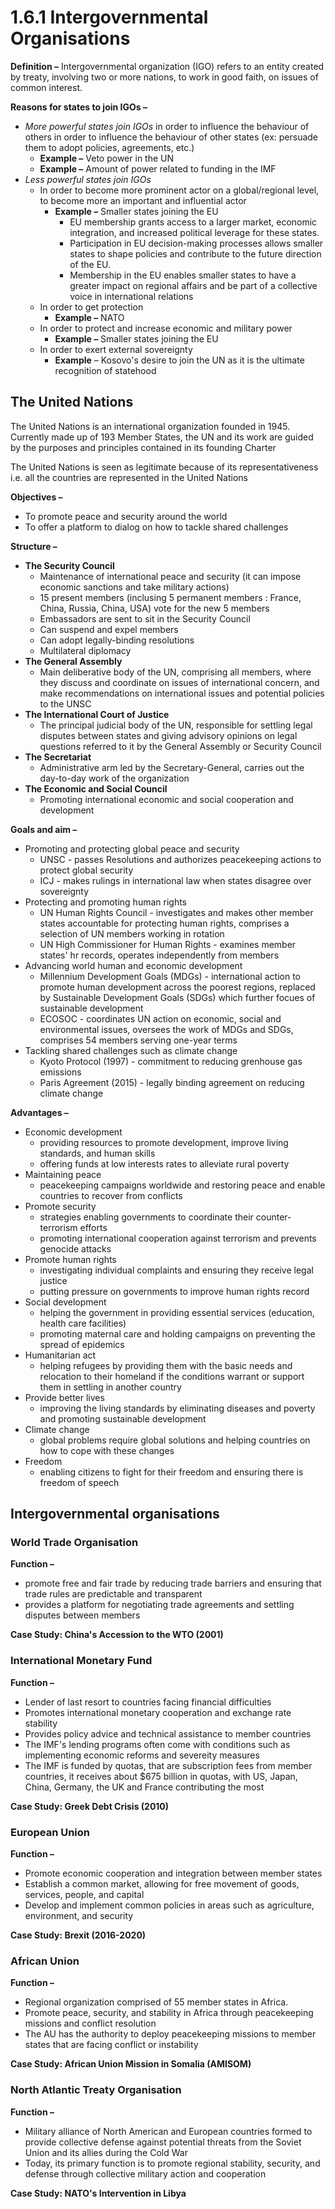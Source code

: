 # 1.6.1 Intergovernmental Organisations

**Definition –** Intergovernmental organization (IGO) refers to an entity created by treaty, involving two or more nations, to work in good faith, on issues of common interest.

**Reasons for states to join IGOs –** 

- *More powerful states join IGOs* in order to influence the behaviour of others in order to influence the behaviour of other states (ex: persuade them to adopt policies, agreements, etc.)
	- **Example –** Veto power in the UN
	- **Example –** Amount of power related to funding in the IMF
- *Less powerful states join IGOs* 
	- In order to become more prominent actor on a global/regional level, to become more an important and influential actor
		- **Example –** Smaller states joining the EU
			- EU membership grants access to a larger market, economic integration, and increased political leverage for these states.
			- Participation in EU decision-making processes allows smaller states to shape policies and contribute to the future direction of the EU.
			- Membership in the EU enables smaller states to have a greater impact on regional affairs and be part of a collective voice in international relations
	- In order to get protection
		- **Example –** NATO
	- In order to protect and increase economic and military power
		- **Example –** Smaller states joining the EU
	- In order to exert external sovereignty
		- **Example** – Kosovo's desire to join the UN as it is the ultimate recognition of statehood

## The United Nations
The United Nations is an international organization founded in 1945. Currently made up of 193 Member States, the UN and its work are guided by the purposes and principles contained in its founding Charter

The United Nations is seen as legitimate because of its representativeness i.e. all the countries are represented in the United Nations

**Objectives –**

- To promote peace and security around the world
- To offer a platform to dialog on how to tackle shared challenges

**Structure –**

- **The Security Council**
	- Maintenance of international peace and security (it can impose economic sanctions and take military actions)
	- 15 present members (inclusing 5 permanent members : France, China, Russia, China, USA) vote for the new 5 members
	- Embassadors are sent to sit in the Security Council
	- Can suspend and expel members
	- Can adopt legally-binding resolutions
	- Multilateral diplomacy
- **The General Assembly**
	- Main deliberative body of the UN, comprising all members, where they discuss and coordinate on issues of international concern, and make recommendations on international issues and potential policies to the UNSC
- **The International Court of Justice**
	- The principal judicial body of the UN, responsible for settling legal disputes between states and giving advisory opinions on legal questions referred to it by the General Assembly or Security Council
- **The Secretariat**
	- Administrative arm led by the Secretary-General, carries out the day-to-day work of the organization
- **The Economic and Social Council**
	- Promoting international economic and social cooperation and development

**Goals and aim –**

- Promoting and protecting global peace and security
	- UNSC - passes Resolutions and authorizes peacekeeping actions to protect global security 
	- ICJ - makes rulings in international law when states disagree over sovereignty
- Protecting and promoting human rights
	- UN Human Rights Council - investigates and makes other member states accountable for protecting human rights, comprises a selection of UN members working in rotation
	- UN High Commissioner for Human Rights - examines member states' hr records, operates independently from members
- Advancing world human and economic development
	- Millennium Development Goals (MDGs) - international action to promote human development across the poorest regions, replaced by Sustainable Development Goals (SDGs) which further focues of sustainable development
	- ECOSOC - coordinates UN action on economic, social and environmental issues, oversees the work of MDGs and SDGs, comprises 54 members serving one-year terms
- Tackling shared challenges such as climate change
	- Kyoto Protocol (1997) - commitment to reducing grenhouse gas emissions
	- Paris Agreement (2015) - legally binding agreement on reducing climate change

**Advantages –**

- Economic development
	- providing resources to promote development, improve living standards, and human skills
	- offering funds at low interests rates to alleviate rural poverty
- Maintaining peace
	- peacekeeping campaigns worldwide and restoring peace and enable countries to recover from conflicts
- Promote security
	- strategies enabling governments to coordinate their counter-terrorism efforts
	- promoting international cooperation against terrorism and prevents genocide attacks
- Promote human rights
	- investigating individual complaints and ensuring they receive legal justice
	- putting pressure on governments to improve human rights record
- Social development
	- helping the government in providing essential services (education, health care facilities)
	- promoting maternal care and holding campaigns on preventing the spread of epidemics
- Humanitarian act
	- helping refugees by providing them with the basic needs and relocation to their homeland if the conditions warrant or support them in settling in another country
- Provide better lives
	- improving the living standards by eliminating diseases and poverty and promoting sustainable development
- Climate change
	- global problems require global solutions and helping countries on how to cope with these changes
- Freedom
	- enabling citizens to fight for their freedom and ensuring there is freedom of speech
## Intergovernmental organisations
### World Trade Organisation

**Function –** 

- promote free and fair trade by reducing trade barriers and ensuring that trade rules are predictable and transparent
- provides a platform for negotiating trade agreements and settling disputes between members

**Case Study: China's Accession to the WTO (2001)** 

### International Monetary Fund

**Function –**

- Lender of last resort to countries facing financial difficulties
- Promotes international monetary cooperation and exchange rate stability
- Provides policy advice and technical assistance to member countries
- The IMF's lending programs often come with conditions such as implementing economic reforms and severeity measures
- The IMF is funded by quotas, that are subscription fees from member countries, it receives about $675 billion in quotas, with US, Japan, China, Germany, the UK and France contributing the most

**Case Study: Greek Debt Crisis (2010)**

### European Union

**Function –**

- Promote economic cooperation and integration between member states
- Establish a common market, allowing for free movement of goods, services, people, and capital
- Develop and implement common policies in areas such as agriculture, environment, and security

**Case Study: Brexit (2016-2020)**

### African Union

**Function –**

- Regional organization comprised of 55 member states in Africa.
- Promote peace, security, and stability in Africa through peacekeeping missions and conflict resolution
- The AU has the authority to deploy peacekeeping missions to member states that are facing conflict or instability

**Case Study: African Union Mission in Somalia (AMISOM)**

### North Atlantic Treaty Organisation

**Function –**

- Military alliance of North American and European countries formed to provide collective defense against potential threats from the Soviet Union and its allies during the Cold War
- Today, its primary function is to promote regional stability, security, and defense through collective military action and cooperation

**Case Study: NATO's Intervention in Libya**